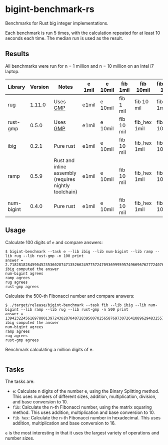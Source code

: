 # bigint-benchmark-rs

Benchmarks for Rust big integer implementations.

Each benchmark is run 5 times, with the calculation repeated for at least 10 seconds each time.
The median run is used as the result.

## Results

All benchmarks were run for n = 1 million and n = 10 million on an Intel i7 laptop.

| Library        | Version | Notes    | e 1mil | e 10mil | fib 1mil | fib 10mil | fib_hex 1mil | fib_hex 10mil |
| -------------- | --------| ------ | -------- | ------- | -------- | --------- | ------------ | ------------- |
| rug            | 1.11.0  | Uses [GMP](https://gmplib.org/) | e1mil | e 10mil | fib 1 mil | fib 10 mil | fib_hex 1mil | fib_hex 10mil |
| rust-gmp       | 0.5.0   | Uses [GMP](https://gmplib.org/) | e1mil | e 10mil | fib 10 mil | fib_hex 1mil | fib_hex 10mil |
| ibig           | 0.2.1   | Pure rust | e1mil | e 10mil | fib 10 mil | fib_hex 1mil | fib_hex 10mil |
| ramp           | 0.5.9   | Rust and inline assembly (requires nightly toolchain) | e1mil | e 10mil | fib 10 mil | fib_hex 1mil | fib_hex 10mil |
| num-bigint     | 0.4.0   | Pure rust | e1mil | e 10mil | fib 10 mil | fib_hex 1mil | fib_hex 10mil |

## Usage

Calculate 100 digits of `e` and compare answers:

```
$ bigint-benchmark --task e --lib ibig --lib num-bigint --lib ramp --lib rug --lib rust-gmp -n 100 print                                             
answer = 2.718281828459045235360287471352662497757247093699959574966967627724076630353547594571382178525166427
ibig computed the answer
num-bigint agrees
ramp agrees
rug agrees
rust-gmp agrees
```

Calculate the 500-th Fibonacci number and compare answers:

```
$ ./target/release/bigint-benchmark --task fib --lib ibig --lib num-bigint --lib ramp --lib rug --lib rust-gmp -n 500 print                                            
answer = 139423224561697880139724382870407283950070256587697307264108962948325571622863290691557658876222521294125
ibig computed the answer
num-bigint agrees
ramp agrees
rug agrees
rust-gmp agrees
```

Benchmark calculating a million digits of e.

```
```

## Tasks

The tasks are:
* `e`: Calculate n digits of the number e, using the Binary Splitting method.
       This uses numbers of different sizes, addition, multiplication, division, and base
       conversion to 10.
* `fib`: Calculate the n-th Fibonacci number, using the matrix squaring method.
         This uses addition, multiplication and base conversion to 10.
* `fib_hex`: Calculate the n-th Fibonacci number in hexadecimal.
         This uses addition, multiplication and base conversion to 16.

`e` is the most interesting in that it uses the largest variety of operations and number sizes.
